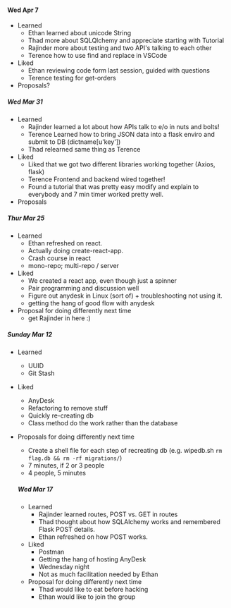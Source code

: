 #### Wed Apr 7
  - Learned
    - Ethan learned about unicode String
    - Thad more about SQLQlchemy and appreciate starting with Tutorial
    - Rajinder more about testing and two API's talking to each other
    - Terence how to use find and replace in VSCode 
  - Liked
    - Ethan reviewing code form last session, guided with questions
    - Terence testing for get-orders
  - Proposals?
##### Wed Mar 31
 - Learned
   - Rajinder learned a lot about how APIs talk to e/o in nuts and bolts!
   - Terence Learned how to bring JSON data into a flask enviro and submit to DB (dictname[u'key'])
   - Thad relearned same thing as Terence
 - Liked
   - Liked that we got two different libraries working together (Axios, flask)
   - Terence Frontend and backend wired together!
   - Found a tutorial that was pretty easy modify and explain to everybody and 7 min timer worked pretty well.
 - Proposals
 ##### Thur Mar 25
 - Learned
   - Ethan refreshed on react.
   - Actually doing create-react-app.
   - Crash course in react
   - mono-repo; multi-repo / server
 - Liked
   - We created a react app, even though just a spinner
   - Pair programming and discussion well
   - Figure out anydesk in Linux (sort of) + troubleshooting not using it.
   - getting the hang of good flow with anydesk
 - Proposal for doing differently next time
   - get Rajinder in here :)
##### Sunday Mar 12
- Learned
  - UUID
  - Git Stash
- Liked
  - AnyDesk
  - Refactoring to remove stuff
  - Quickly re-creating db
  - Class method do the work rather than the database
- Proposals for doing differently next time
  - Create a shell file for each step of recreating db (e.g. wipedb.sh `rm flag.db && rm -rf migrations/`)
  - 7 minutes, if 2 or 3 people
  - 4 people, 5 minutes

  ##### Wed Mar 17
  - Learned
    - Rajinder learned routes, POST vs. GET in routes
    - Thad thought about how SQLAlchemy works and remembered Flask POST details.
    - Ethan refreshed on how POST works.
  - Liked
    - Postman
    - Getting the hang of hosting AnyDesk
    - Wednesday night
    - Not as much facilitation needed by Ethan
  - Proposal for doing differently next time
    - Thad would like to eat before hacking
    - Ethan would like to join the group